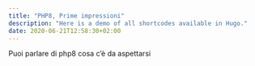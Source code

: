 ```yaml
---
title: "PHP8, Prime impressioni"
description: "Here is a demo of all shortcodes available in Hugo."
date: 2020-06-21T12:58:30+02:00
---
```


Puoi parlare di php8 cosa c’è da aspettarsi
